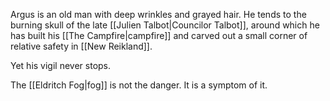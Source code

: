 Argus is an old man with deep wrinkles and grayed hair. He tends to the burning skull of the late [[Julien Talbot|Councilor Talbot]], around which he has built his [[The Campfire|campfire]] and carved out a small corner of relative safety in [[New Reikland]].

Yet his vigil never stops.

The [[Eldritch Fog|fog]] is not the danger. It is a symptom of it.